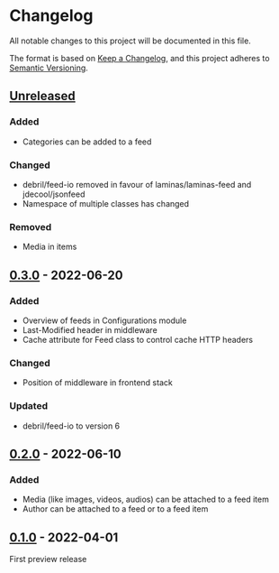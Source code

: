 # Changelog
All notable changes to this project will be documented in this file.

The format is based on [Keep a Changelog](https://keepachangelog.com/en/1.0.0/),
and this project adheres to [Semantic Versioning](https://semver.org/spec/v2.0.0.html).

## [Unreleased]

### Added
- Categories can be added to a feed

### Changed
- debril/feed-io removed in favour of laminas/laminas-feed and jdecool/jsonfeed
- Namespace of multiple classes has changed

### Removed
- Media in items

## [0.3.0] - 2022-06-20

### Added
- Overview of feeds in Configurations module
- Last-Modified header in middleware
- Cache attribute for Feed class to control cache HTTP headers

### Changed
- Position of middleware in frontend stack

### Updated
- debril/feed-io to version 6

## [0.2.0] - 2022-06-10

### Added
- Media (like images, videos, audios) can be attached to a feed item
- Author can be attached to a feed or to a feed item

## [0.1.0] - 2022-04-01

First preview release

[Unreleased]: https://github.com/brotkrueml/typo3-feed-generator/compare/v0.3.0...HEAD
[0.3.0]: https://github.com/brotkrueml/typo3-feed-generator/compare/v0.2.0...v0.3.0
[0.2.0]: https://github.com/brotkrueml/typo3-feed-generator/compare/v0.1.0...v0.2.0
[0.1.0]: https://github.com/brotkrueml/typo3-feed-generator/releases/tag/v0.1.0
